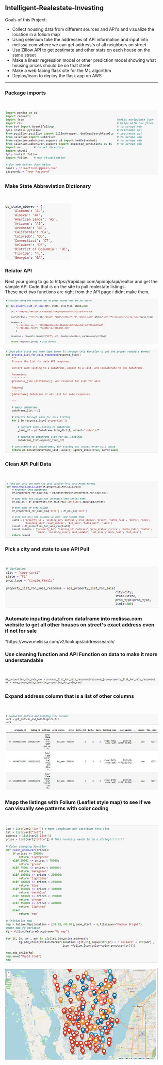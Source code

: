 ## Intelligent-Realestate-Investing

Goals of this Project: <br>
* Collect housing data from different sources and API's and visualize the location in a folium map <br>
* Using selenium take the addresses of API information and input into melissa.com where we can get address's of all neighbors on street <br>
* Use Zillow API to get zestimate and other stats on each house on the same street <br>
* Make a linear regression model or other prediction model showing what housing prices should be on that street <br>
* Make a web facing flask site for the ML algorithm <br>
* Deploy/learn to deploy the flask app on AWS  <br>

-----------------------------------------------------------------------------------------------------------------------------------------------
<h3> Package imports </h3> <br> 

![Caption for the picture2.](https://raw.githubusercontent.com/btindol178/Intelligent-Realestate-Investing/main/photos/Capture.JPG) <br>

<h3> Make State Abbreviation Dictionary </h3> <br>

![Caption for the picture2.](https://raw.githubusercontent.com/btindol178/Intelligent-Realestate-Investing/main/photos/photos/statemapping.JPG) <br>

<h3> Relator API </h3>
Next your going to go to https://rapidapi.com/apidojo/api/realtor and get the sample API Code that is on the site to pull realestate listings. <br> 
These next two functions are right from the API page i didnt make them. <br> 

![Caption for the picture3.](https://raw.githubusercontent.com/btindol178/Intelligent-Realestate-Investing/main/photos/photos/api1.JPG) <br> 

![Caption for the picture4.](https://raw.githubusercontent.com/btindol178/Intelligent-Realestate-Investing/main/photos/photos/api2.JPG) <br>

<h3> Clean API Pull Data </h3> <br>

![Caption for the picture5.](https://raw.githubusercontent.com/btindol178/Intelligent-Realestate-Investing/main/photos/photos/clean%20api.JPG)<br>

<h3> Pick a city and state to use API Pull </h3><br>

![Caption for the picture6.](https://raw.githubusercontent.com/btindol178/Intelligent-Realestate-Investing/main/photos/photos/city1.JPG) <br>

<h3> Automate inputing datafrom dataframe into melissa.com website to get all other houses on street's exact address even if not for sale </h3>
*https://www.melissa.com/v2/lookups/addresssearch/


<h3>Use cleaning function and API Function on data to make it more understandable</h3> <br>

![Caption for the picture7.](https://raw.githubusercontent.com/btindol178/Intelligent-Realestate-Investing/main/photos/photos/resp1.JPG)<br>

<h3> Expand address column that is a list of other columns </h3> <br>

![Caption for the picture8.](https://raw.githubusercontent.com/btindol178/Intelligent-Realestate-Investing/main/photos/photos/expand.JPG) <br>

<h3> Mapp the listings with Folium (Leaflet style map) to see if we can visually see patterns with color coding </h3><br>

![Caption for the picture9.](https://raw.githubusercontent.com/btindol178/Intelligent-Realestate-Investing/main/photos/photos/folium1.JPG) <br> 

![Caption for the picture10.](https://raw.githubusercontent.com/btindol178/Intelligent-Realestate-Investing/main/photos/photos/folium2.JPG) <br>
